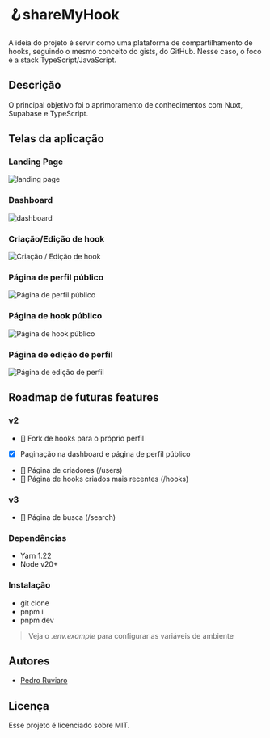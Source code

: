 # 🪝shareMyHook

A ideia do projeto é servir como uma plataforma de compartilhamento de hooks, seguindo o mesmo conceito do gists, do GitHub. Nesse caso, o foco é a stack TypeScript/JavaScript.

## Descrição

O principal objetivo foi o aprimoramento de conhecimentos com Nuxt, Supabase e TypeScript.

## Telas da aplicação

### Landing Page

![landing page](https://utfs.io/f/xJN8nKizMmfT5bY3kEmBD3bKTPJnxW7AMyRhF69E4orcX2pG)

### Dashboard

![dashboard](https://utfs.io/f/xJN8nKizMmfTF5jJCDfkQ0BYbuRGtAv2nKX4xmiZNoSwqyDH)

### Criação/Edição de hook

![Criação / Edição de hook](https://utfs.io/f/xJN8nKizMmfTYWjetzxtnPhsxNjor7UCQTzeGfH6pmIX2cAV)

### Página de perfil público

![Página de perfil público](https://utfs.io/f/xJN8nKizMmfTBMAKkG83R4Or1yx5EAvhVboITscjiSFZXPf6)

### Página de hook público

![Página de hook público](https://utfs.io/f/xJN8nKizMmfTwuKCTTRWxi8vQmA0ZTOdUcLC4PJGaFtXMIjl)

### Página de edição de perfil

![Página de edição de perfil](https://utfs.io/f/xJN8nKizMmfTm24VLXZGoPndD9hj2VYiRxewF5WOpv0XEM7B)

## Roadmap de futuras features

### v2

- [] Fork de hooks para o próprio perfil
- [x] Paginação na dashboard e página de perfil público
- [] Página de criadores (/users)
- [] Página de hooks criados mais recentes (/hooks)

### v3

- [] Página de busca (/search)

### Dependências

- Yarn 1.22
- Node v20+

### Instalação

- git clone
- pnpm i
- pnpm dev

> Veja o _.env.example_ para configurar as variáveis de ambiente

## Autores

- [Pedro Ruviaro](https://pedroruviaro.com.br/)

## Licença

Esse projeto é licenciado sobre MIT.
